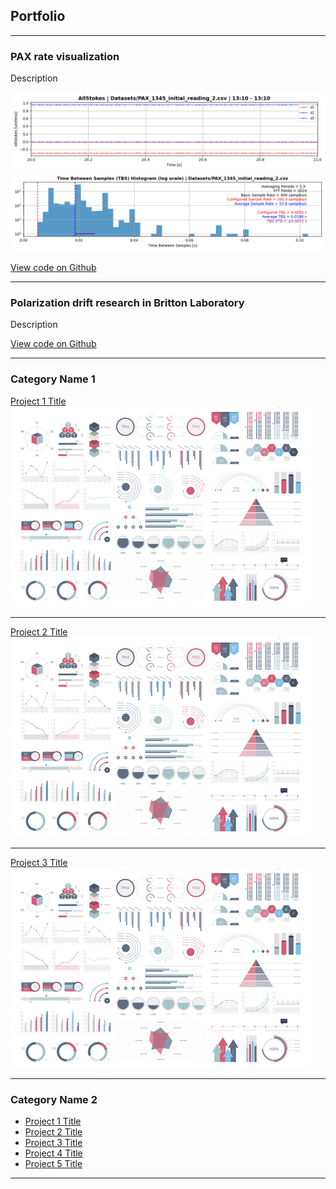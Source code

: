 ## Portfolio

---

### PAX rate visualization

Description

<img src="projects/britton_lab/meas_1.png?raw=true"/>

<img src="projects/britton_lab/hist_1.png?raw=true"/>

[View code on Github](https://github.com/evanshaped/PAX-rate-visualization)

---

### Polarization drift research in Britton Laboratory

Description

[View code on Github](https://github.com/evanshaped/BrittonPolRepo)

---

### Category Name 1 

[Project 1 Title](/sample_page)
<img src="images/dummy_thumbnail.jpg?raw=true"/>

---
[Project 2 Title](/pdf/sample_presentation.pdf)
<img src="images/dummy_thumbnail.jpg?raw=true"/>

---
[Project 3 Title](http://example.com/)
<img src="images/dummy_thumbnail.jpg?raw=true"/>

---

### Category Name 2

- [Project 1 Title](http://example.com/)
- [Project 2 Title](http://example.com/)
- [Project 3 Title](http://example.com/)
- [Project 4 Title](http://example.com/)
- [Project 5 Title](http://example.com/)

---
